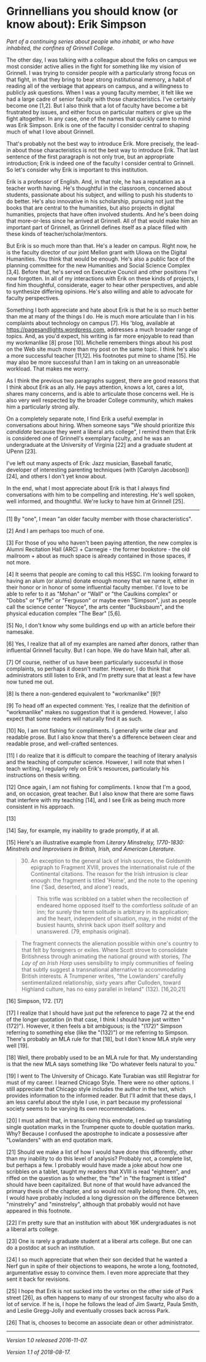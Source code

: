 Grinnellians you should know (or know about): Erik Simpson
==========================================================

*Part of a continuing series about people who inhabit, or who have
inhabited, the confines of Grinnell College.*

The other day, I was talking with a colleague about the folks on campus
we most consider active allies in the fight for something like my vision
of Grinnell.  I was trying to consider people with a particularly strong
focus on that fight, in that they bring to bear strong institutional
memory, a habit of reading all of the verbiage that appears on campus,
and a willingness to publicly ask questions.  When I was a young
faculty member, it felt like we had a large cadre of senior faculty
with those characteristics.  I've certainly become one [1,2].  But I
also think that a lot of faculty have become a bit frustrated by issues,
and either focus on particular matters or give up the fight altogether.
In any case, one of the names that quickly came to mind was Erik Simpson.
Erik is one of the faculty I consider central to shaping much of what
I love about Grinnell.

That's probably not the best way to introduce Erik.  More precisely,
the lead-in about those characteristics is not the best way to introduce
Erik.  That last sentence of the first paragraph is not only true,
but an appropriate introduction; Erik is indeed one of the faculty I
consider central to Grinnell.  So let's consider why Erik is important
to this institution.

Erik is a professor of English.  And, in that role, he has a reputation
as a teacher worth having.  He's thoughtful in the classroom, concerned
about students, passionate about his subject, and willing to push
his students to do better.  He's also innovative in his scholarship,
pursuing not just the books that are central to the humanities, but also
projects in digital humanities, projects that have often involved
students.  And he's been doing that more-or-less since he arrived at
Grinnell.  All of that would make him an important part of Grinnell,
as Grinnell defines itself as a place filled with these kinds of
teacher/scholar/mentors.

But Erik is so much more than that.  He's a leader on campus.  Right now,
he is the faculty director of our joint Mellon grant with UIowa on the
Digital Humanities.  You think that would be enough.  He's also a public
face of the planning committee for the new Humanities and Social Science
Complex [3,4].  Before that, he's served on Executive Council and other
positions I've now forgotten.  In all of my interactions with Erik on
these kinds of projects, I find him thoughtful, considerate, eager to hear
other perspectives, and able to synthesize differing opinions.  He's also
willing and able to advocate for faculty perspectives.

Something I both appreciate and hate about Erik is that he is so much
better than me at many of the things I do.  He is much more articulate
than I in his complaints about technology on campus [7].  His 'blog,
available at <https://pagesandlights.wordpress.com>, addresses a much
broader range of topics.  And, as you'd expect, his writing is far more
enjoyable to read than my workmanlike [8] prose [10].  Michelle remembers
things about his post on the Web site much more than my post on the
same topic.  I think he's also a more successful teacher [11,12].
His footnotes put mine to shame [15].  He may also be more successful
than I am in taking on an unreasonable workload.  That makes me worry.

As I think the previous two paragraphs suggest, there are good reasons
that I think about Erik as an ally.  He pays attention, knows a lot,
cares a lot, shares many concerns, and is able to articulate those
concerns well.  He is also very well respected by the broader College
community, which makes him a particularly strong ally.

On a completely separate note, I find Erik a useful exemplar in
conversations about hiring.  When someone says "We should prioritize
*this candidate* because they went a liberal arts college", I remind
them that Erik is considered one of Grinnell's exemplary faculty, and he
was an undergraduate at the University of Virginia [22] and a graduate
student at UPenn [23].

I've left out many aspects of Erik: Jazz musician, Baseball fanatic,
developer of interesting parenting techniques (with [Carolyn Jacobson])
[24], and others I don't yet know about.

In the end, what I most appreciate about Erik is that I always find
conversations with him to be compelling and interesting.  He's well
spoken, well informed, and thoughtful.  We're lucky to have him at
Grinnell [25].

---

[1] By "one", I mean "an older faculty member with those characteristics".

[2] And I am perhaps too much of one.

[3] For those of you who haven't been paying attention, the new complex
is Alumni Recitation Hall (ARC) + Carnegie - the former bookstore - the
old mailroom + about as much space is already contained in those spaces,
if not more.

[4] It seems that people are coming to call this HSSC.  I'm looking
forward to having an alum (or alums) donate enough money that we name it,
either in their honor or in honor of some influential faculty member.
I'd love to be able to refer to it as "Mohan" or "Wall" or "the Caulkins
complex" or "Dobbs" or "Fyffe" or "Ferguson" or maybe even "Simpson", just
as people call the science center "Noyce", the arts center "Bucksbaum",
and the physical education complex "The Bear" [5,6].

[5] No, I don't know why some buildings end up with an article before 
their namesake.

[6] Yes, I realize that all of my examples are named after donors, rather
than influential Grinnell faculty.  But I can hope.  We do have Main
hall, after all.

[7] Of course, neither of us have been particularly successful in those
complaints, so perhaps it doesn't matter.  However, I do think that 
administrators still listen to Erik, and I'm pretty sure that at least
a few have now tuned me out.

[8] Is there a non-gendered equivalent to "workmanlike" [9]?

[9] To head off an expected comment: Yes, I realize that the definition
of "workmanlike" makes no suggestion that it is gendered.  However, I
also expect that some readers will naturally find it as such.

[10] No, I am not fishing for compliments.  I generally write clear and 
readable prose.  But I also know that there's a difference between clear
and readable prose, and well-crafted sentences.  

[11] I do realize that it is difficult to compare the teaching of
literary analysis and the teaching of computer science.  However,
I will note that when I teach writing, I regularly rely on Erik's
resources, particularly his instructions on thesis writing.

[12] Once again, I am not fishing for compliments.  I know that I'm a
good, and, on occasion, great teacher.  But I also know that there are
some flaws that interfere with my teaching [14], and I see Erik as 
being much more consistent in his approach.

[13] 

[14] Say, for example, my inability to grade promptly, if at all.

[15] Here's an illustrative example from _Literary Minstrelsy, 1770-1830:
Minstrels and Improvisers in British, Irish, and American Literature_.

> 30. An exception to the general lack of Irish sources, the Goldsmith
  epigraph to Fragment XVIII, proves the internationalist rule of the
  Continental citations.  The reason for the Irish intrusion is clear
  enough: the fragment is titled 'Home', and the note to the opening
  line ('Sad, deserted, and alone') reads,

>> This trifle was scribbled on a tablet when the recollection of endeared
   home opposed itself to the comfortless *solitude* of an inn; for surely
   the term solitude is arbitrary in its application; and the heart,
   independent of situation, may, in the midst of the busiest haunts,
   shrink back upon itself *solitary* and unanswered.  (79, emphasis
   original).

> The fragment connects the alienation possible within one's country to 
  that felt by foreigners or exiles.  Where Scott strove to consolidate
  Britishness through animating the national ground with stories, *The
  Lay of an Irish Harp* uses sensibility to imply communities of feeling
  that subtly suggest a transnational alternative to accommodating
  British interests.  A Trumpener writes, "the Lowlanders' carefully
  sentimentalized relationship, sixty years after Culloden, toward
  Highland culture, has no easy parallel in Ireland" (132). [16,20,21]

[16] Simpson, 172. [17]

[17] I realize that I should have just put the reference to page 72
at the end of the longer quotation (in that case, I think I should
have just written "(172)").  However, it then feels a bit ambiguous;
is the "(172)" Simpson referring to something else (like the "(132)")
or me referring to Simpson.  There's probably an MLA rule for that [18],
but I don't know MLA style very well [19].

[18] Well, there probably used to be an MLA rule for that.  My understanding
is that the new MLA says something like "Do whatever feels natural to
you."

[19] I went to The University of Chicago.  Kate Turabian was still
Registrar for must of my career.  I learned Chicago Style.  There were
no other options.  I still appreciate that Chicago style includes the
author in the text, which provides information to the informed reader.
But I'll admit that these days, I am less careful about the style I
use, in part because my professional society seems to be varying its
own recommendations.

[20] I must admit that, in transcribing this endnote, I ended up
translating single quotation marks in the Trumpener quote to double
quotation marks.  Why?  Because I confused the apostrophe to indicate
a possessive after "Lowlanders" with an end quotation mark.

[21] Should we make a list of how I would have done this differently,
other than my inability to do this level of analysis?  Probably not,
a complete list, but perhaps a few.  I probably would have made a joke
about how one scribbles on a tablet, taught my readers that XVIII is
read "eighteen", and riffed on the question as to whether, the "the" in
"the fragment is titled" should have been capitalized.  But none of that
would have advanced the primary thesis of the chapter, and so would not
really belong there.  Oh, yes, I would have probably included a long
digression on the difference between "minstrelry" and "minstrelsy",
although that probably would not have appeared in this footnote.

[22] I'm pretty sure that an institution with about 16K undergraduates
is not a liberal arts college.

[23] One is rarely a graduate student at a liberal arts college.  But
one can do a postdoc at such an institution.

[24] I so much appreciate that when their son decided that he wanted a
Nerf gun in spite of their objections to weapons, he wrote a long, footnoted,
argumentative essay to convince them.  I even more appreciate that they
sent it back for revisions.

[25] I hope that Erik is not sucked into the vortex on the other side of
Park street [26], as often happens to many of our strongest faculty who
also do a lot of service.  If he is, I hope he follows the lead of Jim
Swartz, Paula Smith, and Leslie Gregg-Jolly and eventually crosses back
across Park.

[26] That is, chooses to become an associate dean or other administrator.

---

*Version 1.0 released 2016-11-07.*

*Version 1.1 of 2018-08-17.*
